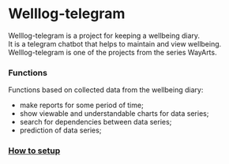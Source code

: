 # Welllog-telegram
Welllog-telegram is a project for keeping a wellbeing diary.<br>
It is a telegram chatbot that helps to maintain and view wellbeing.<br>
Welllog-telegram is one of the projects from the series WayArts.

### Functions
Functions based on collected data from the wellbeing diary:<br>
- make reports for some period of time;
- show viewable and understandable charts for data series;
- search for dependencies between data series;
- prediction of data series;

### [How to setup](https://github.com/sahlet-official/welllog-telegram/wiki/How-to-setup-project)
